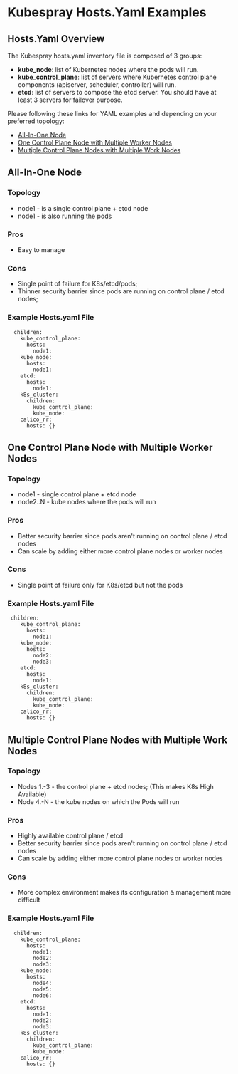 # Kubespray Hosts.Yaml Examples

## Hosts.Yaml Overview

The Kubespray hosts.yaml inventory file is composed of 3 groups:

* **kube\_node**: list of Kubernetes nodes where the pods will run.
* **kube\_control\_plane**: list of servers where Kubernetes control plane components (apiserver, scheduler, controller) will run.
* **etcd**: list of servers to compose the etcd server. You should have at least 3 servers for failover purpose.

Please following these links for YAML examples and depending on your preferred topology:

* [All-In-One Node](kubespray-hosts.yaml-examples.md#all-in-one-node)
* [One Control Plane Node with Multiple Worker Nodes](kubespray-hosts.yaml-examples.md#one-control-plane-node-with-multiple-worker-nodes)
* [Multiple Control Plane Nodes with Multiple Work Nodes](kubespray-hosts.yaml-examples.md#multiple-control-plane-nodes-with-multiple-work-nodes)

## All-In-One Node

### Topology

* node1 - is a single control plane + etcd node
* node1 - is also running the pods

### &#x20;Pros

* Easy to manage

### Cons

* Single point of failure for K8s/etcd/pods;
* Thinner security barrier since pods are running on control plane / etcd nodes;

### Example Hosts.yaml File

```
  children:
    kube_control_plane:
      hosts:
        node1:
    kube_node:
      hosts:
        node1:
    etcd:
      hosts:
        node1:
    k8s_cluster:
      children:
        kube_control_plane:
        kube_node:
    calico_rr:
      hosts: {}
```

## One Control Plane Node with Multiple Worker Nodes

### Topology

* node1 - single control plane + etcd node
* node2..N - kube nodes where the pods will run

### Pros

* Better security barrier since pods aren't running on control plane / etcd nodes
* Can scale by adding either more control plane nodes or worker nodes

### Cons

* Single point of failure only for K8s/etcd but not the pods

### Example Hosts.yaml File

```
 children:
    kube_control_plane:
      hosts:
        node1:
    kube_node:
      hosts:
        node2:
        node3:
    etcd:
      hosts:
        node1:
    k8s_cluster:
      children:
        kube_control_plane:
        kube_node:
    calico_rr:
      hosts: {}
```

## Multiple Control Plane Nodes with Multiple Work Nodes

### Topology

* Nodes 1.-3 -  the control plane + etcd nodes; (This makes K8s High Available)
* Node 4.-N -  the kube nodes on which the Pods will run

### Pros

* Highly available control plane / etcd
* Better security barrier since pods aren't running on control plane / etcd nodes
* Can scale by adding either more control plane nodes or worker nodes

### Cons

* More complex environment makes its configuration & management more difficult

### Example Hosts.yaml File

```
  children:
    kube_control_plane:
      hosts:
        node1:
        node2:
        node3:
    kube_node:
      hosts:
        node4:
        node5:
        node6:
    etcd:
      hosts:
        node1:
        node2:
        node3:
    k8s_cluster:
      children:
        kube_control_plane:
        kube_node:
    calico_rr:
      hosts: {}
```
